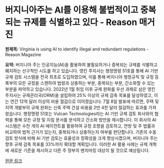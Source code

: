 # 버지니아주는 AI를 이용해 불법적이고 중복되는 규제를 식별하고 있다 - Reason 매거진

**원제목:** Virginia is using AI to identify illegal and redundant regulations - Reason Magazine

**요약:** 버지니아 주는 인공지능(AI)을 활용하여 불필요하거나 중복되는 규제를 식별하고 폐지하는 선구적인 시도를 하고 있습니다. 영킨 주지사는 행정명령 51호를 통해 AI 기반 규제 검토 시스템을 전국 최초로 도입하였으며, 이를 통해 버지니아 행정규칙 및 규정 등록부의 모든 규정을 스캔하여 법령과 상충하는 부분, 중복되는 부분, 간소화할 수 있는 부분을 파악하고 있습니다.  2022년 1월 취임 이후 규제 완화를 우선 과제로 삼은 영킨 주지사는 규제관리국(ORM)을 설립하여 25% 이상의 규제 감축 목표를 달성하였고, 이는 연간 12억 달러 이상의 비용 절감으로 이어졌습니다.  7월 8일 발표에 따르면, 주택 및 지역 개발부의 규제 완화는 신축 주택 건설 비용을 2만 4천 달러 절감하는 효과를 가져왔습니다.  행정명령 51호는 Vulcan Technologies라는 AI 기반 규제 검토 회사와의 협력을 통해 모든 규정 및 지침 문서를 분석하고 간소화 방안을 제시합니다. 이 회사의 AI 시스템은 수천 개의 AI 에이전트를 활용하여 규정 조항을 검토하고, 연방 및 주 법률과 비교하여 법적 근거가 있는지, 중복되거나 상충하는지 여부를 판단합니다.  기존의 수동 검토 방식에 비해 AI 기반 검토는 효율성과 정확성을 크게 향상시켰으며, 버지니아 주는 향후 규제 감축 목표를 33%까지 확대할 계획입니다. 이러한 AI 활용 사례는 규제 개혁에 새로운 기준을 제시하고 다른 주 정부의 벤치마킹 대상이 될 것으로 예상됩니다.

[원문 링크](https://reason.com/2025/07/23/virginia-is-using-ai-to-identify-illegal-and-redundant-regulations/)
